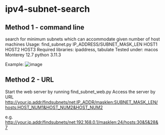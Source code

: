 # ipv4-subnet-search
## Method 1 - command line
search for minimum subnets which can accommodate given number of host machines
Usage: find_subnet.py IP_ADDRESS/SUBNET_MASK_LEN HOST1 HOST2 HOST3
Required libraries: ipaddress, tabulate
Tested under:
    macos Monterey 12.7
    python 3.11.3

Example:
![image](https://github.com/megatronComing/ipv4-subnet-search/assets/114308295/9a7b6e96-793c-4466-8a45-418e2ab92ca1)

## Method 2 - URL
Start the web server by running find_subnet_web.py
Access the server by URL http://your.ip.addr/findsubnets/net:IP_ADDR/masklen:SUBNET_MASK_LEN/hosts:HOST_NUM1&HOST_NUM2&HOST_NUM2

e.g. http://your.ip.addr/findsubnets/net:192.168.0.1/masklen:24/hosts:30&5&28&7
